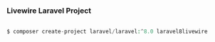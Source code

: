### Livewire Laravel Project 

```php 

$ composer create-project laravel/laravel:^8.0 laravel8livewire

```

